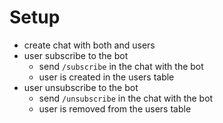 # Setup

- create chat with both and users
- user subscribe to the bot
  - send `/subscribe` in the chat with the bot
  - user is created in the users table
- user unsubscribe to the bot
  - send `/unsubscribe` in the chat with the bot
  - user is removed from the users table
